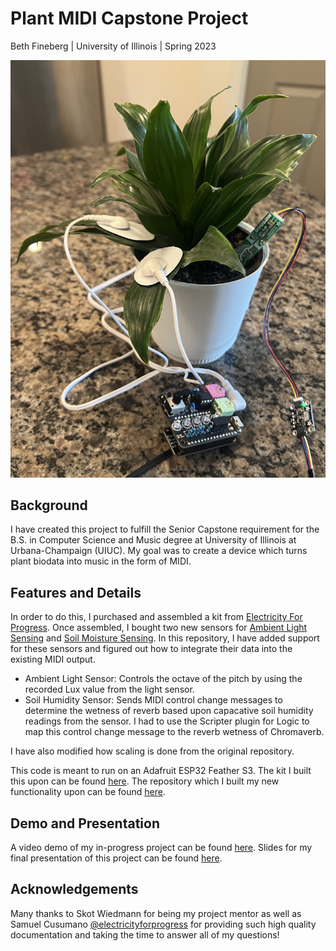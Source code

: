 # Plant MIDI Capstone Project
Beth Fineberg | University of Illinois | Spring 2023

<img src="https://github.com/efineberg19/Capstone/blob/master/CapstonePhoto.jpg" width="600">

## Background
I have created this project to fulfill the Senior Capstone requirement for the B.S. in Computer Science and Music degree at University of Illinois at Urbana-Champaign (UIUC). My goal was to create a device which turns plant biodata into music in the form of MIDI. 

## Features and Details
In order to do this, I purchased and assembled a kit from [Electricity For Progress](https://electricityforprogress.com/biodata-sonification/).
Once assembled, I bought two new sensors for [Ambient Light Sensing](https://www.adafruit.com/product/4162) and [Soil Moisture Sensing](https://www.adafruit.com/product/4026). In this repository, I have added support for these sensors and figured out how to integrate their data into the existing MIDI output.
- Ambient Light Sensor: Controls the octave of the pitch by using the recorded Lux value from the light sensor.
- Soil Humidity Sensor: Sends MIDI control change messages to determine the wetness of reverb based upon capacative soil humidity readings from the sensor. I had to use the Scripter plugin for Logic to map this control change message to the reverb wetness of Chromaverb.

I have also modified how scaling is done from the original repository.

This code is meant to run on an Adafruit ESP32 Feather S3. The kit I built this upon can be found [here](https://electricityforprogress.square.site/product/biodata-sonification-diy-kit/17?cs=true&cst=custom). The repository which I built my new functionality upon can be found [here](https://github.com/electricityforprogress/BiodataFeather).

## Demo and Presentation
A video demo of my in-progress project can be found [here](https://youtu.be/7czpLY3Fris). Slides for my final presentation of this project can be found [here](https://docs.google.com/presentation/d/1xCfUaHlKpWIa-WMKicdJdH81rEBtNW_LqChzotQnMXQ/edit?usp=sharing).

## Acknowledgements
Many thanks to Skot Wiedmann for being my project mentor as well as Samuel Cusumano [@electricityforprogress](https://github.com/electricityforprogress) for providing such high quality documentation and taking the time to answer all of my questions!
